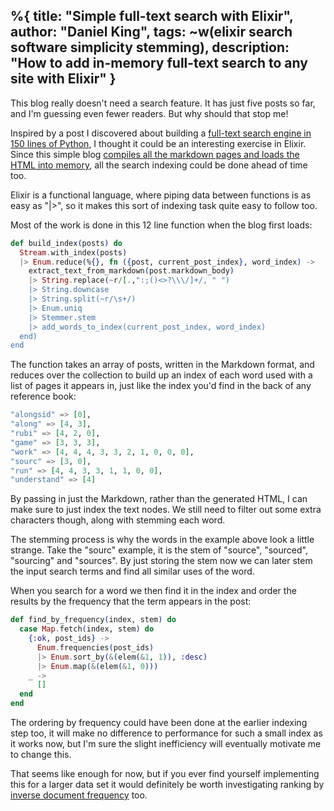 %{
  title: "Simple full-text search with Elixir",
  author: "Daniel King",
  tags: ~w(elixir search software simplicity stemming),
  description: "How to add in-memory full-text search to any site with Elixir"
}
---

This blog really doesn't need a search feature. It has just five posts so far, and I'm guessing even fewer readers. But why should that stop me!

Inspired by a post I discovered about building a [full-text search engine in 150 lines of Python](https://bart.degoe.de/building-a-full-text-search-engine-150-lines-of-code/), I thought it could be an interesting exercise in Elixir. Since this simple blog [compiles all the markdown pages and loads the HTML into memory](/posts/building-a-not-quite-static-site-with-elixir), all the search indexing could be done ahead of time too.

Elixir is a functional language, where piping data between functions is as easy as "|>", so it makes this sort of indexing task quite easy to follow too.

Most of the work is done in this 12 line function when the blog first loads:

```elixir
def build_index(posts) do
  Stream.with_index(posts)
  |> Enum.reduce(%{}, fn ({post, current_post_index}, word_index) ->
    extract_text_from_markdown(post.markdown_body)
    |> String.replace(~r/[.,":;()<>?\\\/]+/, " ")
    |> String.downcase
    |> String.split(~r/\s+/)
    |> Enum.uniq
    |> Stemmer.stem
    |> add_words_to_index(current_post_index, word_index)
  end)
end
```

The function takes an array of posts, written in the Markdown format, and reduces over the collection to build up an index of each word used with a list of pages it appears in, just like the index you'd find in the back of any reference book:

```elixir
"alongsid" => [0],
"along" => [4, 3],
"rubi" => [4, 2, 0],
"game" => [3, 3, 3],
"work" => [4, 4, 4, 3, 3, 2, 1, 0, 0, 0],
"sourc" => [3, 0],
"run" => [4, 4, 3, 3, 1, 1, 0, 0],
"understand" => [4]
```

By passing in just the Markdown, rather than the generated HTML, I can make sure to just index the text nodes. We still need to filter out some extra characters though, along with stemming each word.

The stemming process is why the words in the example above look a little strange. Take the "sourc" example, it is the stem of "source", "sourced", "sourcing" and "sources". By just storing the stem now we can later stem the input search terms and find all similar uses of the word.

When you search for a word we then find it in the index and order the results by the frequency that the term appears in the post:

```elixir
def find_by_frequency(index, stem) do
  case Map.fetch(index, stem) do
    {:ok, post_ids} ->
      Enum.frequencies(post_ids)
      |> Enum.sort_by(&(elem(&1, 1)), :desc)
      |> Enum.map(&(elem(&1, 0)))
    _ ->
      []
  end
end
```

The ordering by frequency could have been done at the earlier indexing step too, it will make no difference to performance for such a small index as it works now, but I'm sure the slight inefficiency will eventually motivate me to change this.

That seems like enough for now, but if you ever find yourself implementing this for a larger data set it would definitely be worth investigating ranking by [inverse document frequency](https://en.wikipedia.org/wiki/Tf%E2%80%93idf) too.
